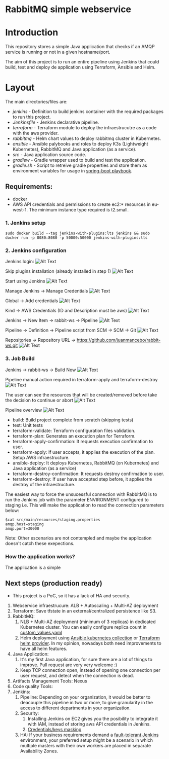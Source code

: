 # RabbitMQ simple webservice
# Introduction

This repository stores a simple Java application that checks if an AMQP service is running or not in a given hostname/port. 

The aim of this project is to run an entire pipeline using Jenkins that could build, test and deploy de application using Terraform, Ansible and Helm.

# Layout

The main directories/files are:

* *jenkins* - Definition to build jenkins container with the required packages to run this project. 
* *Jenkinsfile* - Jenkins declarative pipeline.
* *terraform* - Terraform module to deploy the infraestrucutre as a code with the aws provider.
* *rabbitmq* - Helm chart values to deploy rabbitmq cluster in Kubernetes.
* *ansible* - Ansible palybooks and roles to deploy K3s (Lightweight Kubernetes), RabbitMQ and Java application (as a service).
* *src* - Java application source code.
* *gradlew* - Gradle wrapper used to build and test the application.
* *gradle.sh* - Script to retreive gradle properties and store them as environment variables for usage in [spring-boot playbook](ansible/spring-boot.yml).


## Requirements: 
 - docker
 - AWS API credentials and permissions to create ec2:* resources in eu-west-1. The minimum instance type required is t2.small.



### 1. Jenkins setup
```
sudo docker build --tag jenkins-with-plugins:lts jenkins && sudo docker run -p 8080:8080 -p 50000:50000 jenkins-with-plugins:lts
```

### 2. Jenkins configuration
Jenkins login: ![Alt Text](docs/images/1.png)

Skip plugins installation (already installed in step 1) ![Alt Text](docs/images/2.png)

Start using Jenkins ![Alt Text](docs/images/3.png)

Manage Jenkins -> Manage Credentials ![Alt Text](docs/images/4.png)

Global -> Add credentials ![Alt Text](docs/images/5.png)

Kind -> AWS Credentials (ID and Description must be aws) ![Alt Text](docs/images/6.png)

Jenkins -> New Item -> rabbit-ws -> Pipeline ![Alt Text](docs/images/7.png)

Pipeline -> Definition -> Pipeline script from SCM -> SCM -> Git ![Alt Text](docs/images/8.png)

Repositories -> Repository URL -> https://github.com/juanmancebo/rabbit-ws.git ![Alt Text](docs/images/9.png)


### 3. Job Build

Jenkins -> rabbit-ws -> Build Now ![Alt Text](docs/images/10.png)

Pipeline manual action required in terraform-apply and terraform-destroy ![Alt Text](docs/images/13.png)

The user can see the resources that will be created/removed before take the decision to continue or abort ![Alt Text](docs/images/14.png)

Pipeline overview ![Alt Text](docs/images/15.png)

 - build: Build project complete from scratch (skipping tests)
 - test: Unit tests
 - terraform-validate: Terraform configuration files validation.
 - terraform-plan: Generates an execution plan for Terraform.
 - terraform-apply-confirmation: It requests execution confirmation to user.
 - terraform-apply: If user accepts, it applies the execution of the plan. Setup AWS infraestructure.
 - ansible-deploy: It deploys Kubernetes, RabbitMQ (on Kubernetes) and Java application (as a service)
 - terraform-destroy-confirmation: It requests destroy confirmation to user.
 - terraform-destroy: If user have accepted step before, it applies the destroy of the infraestructure.
 
The easiest way to force the unsucessful connection with RabbitMQ is to run the Jenkins job with the parameter ENVIRONMENT configured to staging i.e.
This will make the application to read the connection parameters below:
```
$cat src/main/resources/staging.properties 
amqp.host=staging
amqp.port=30000
```
Note: Other escenarios are not contempled and maybe the application doesn't catch these exepections.

### How the application works?
The application is a simple 

## Next steps (production ready)
* This project is a PoC, so it has a lack of HA and security.
1. Webservice infraestrucure: ALB + Autoscaling + Multi-AZ deployment
2. Terraform: Save tfstate in an external/centralized persistence like S3.
2. RabbitMQ: 
   1. NLB + Multi-AZ deployment (minimum of 3 replicas) in dedicated Kubernetes cluster. You can easily configure replica count in [custom_values.yaml](tabbitmq/custom_values.yaml#L19)
   2. Helm deployment using [Ansible kubernetes collection](https://docs.ansible.com/ansible/latest/collections/community/kubernetes/helm_module.html) or [Terraform helm provider](https://registry.terraform.io/providers/hashicorp/helm/latest/docs). In my opinion, nowadays both need improvements to have all helm features.
3. Java Application:
   1. It's my first Java application, for sure there are a lot of things to improve. Pull request are very very welcome :)
   2. Keep TCP connection open, instead of opening one connection per user request, and detect when the connection is dead.
4. Artifacts Management Tools:
   Nexus 
5. Code quality Tools:   
5. Jenkins:
   1. Pipeline:
      Depending on your organization, it would be better to deacouple this pipeline in two or more, to give granularity in the access to different departments in your organization.
   2. Security:
      1. Installing Jenkins on EC2 gives you the posibility to integrate it with IAM, instead of storing aws API credentials in Jenkins.
      2. [Credentials/keys masking](https://www.jenkins.io/blog/2019/02/21/credentials-masking/)
   3. HA:
      If your business requirements demand a [fault-tolerant Jenkins](https://docs.cloudbees.com/docs/cloudbees-ci/latest/traditional-install-guide/high-availability) environment, your preferred setup might be a scenario in which multiple masters with their own workers are placed in separate Availability Zones. 
